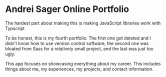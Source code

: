 # Andrei Sager Online Portfolio

The hardest part about making this is making JavaScript libraries work with Typscript

To be honest, this is my fourth portfolio. The first one got deleted and I didn't know how to use version control software, the second one was bloated from Sass for a relatively small project, and the last was just too ugly.

This app focuses on showcasing everything about my career. This includes things about me, my experiences, my projects, and contact information.
